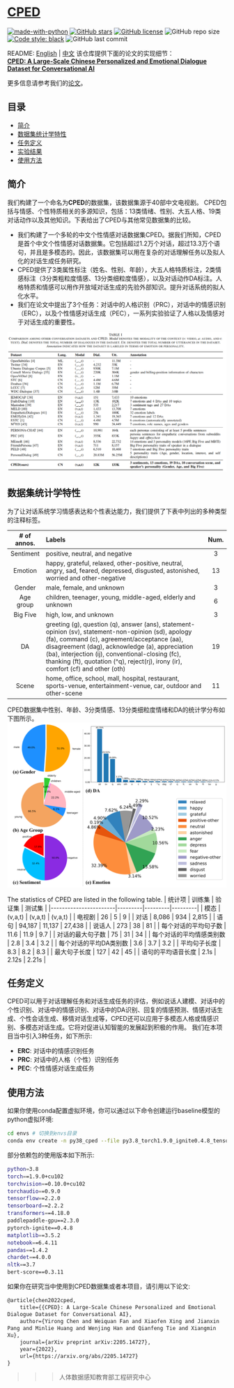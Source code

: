 # [CPED](https://github.com/scutcyr/CPED)
[![made-with-python](https://img.shields.io/badge/Made%20with-Python-red.svg)](#python) [![GitHub stars](https://img.shields.io/github/stars/scutcyr/CPED)](https://github.com/scutcyr/CPED/stargazers) [![GitHub license](https://img.shields.io/github/license/scutcyr/CPED)](https://github.com/scutcyr/CPED/blob/main/LICENSE) ![GitHub repo size](https://img.shields.io/github/repo-size/scutcyr/CPED) [![Code style: black](https://img.shields.io/badge/code%20style-black-000000.svg)](https://github.com/psf/black) ![GitHub last commit](https://img.shields.io/github/last-commit/scutcyr/CPED)

README: [English](https://github.com/scutcyr/CPED/blob/main/README.md) | [中文](https://github.com/scutcyr/CPED/blob/main/README-zh.md)
该仓库提供下面的论文的实现细节：    
**[CPED: A Large-Scale Chinese Personalized and Emotional Dialogue Dataset for Conversational AI](https://arxiv.org/abs/2205.14727)**  

更多信息请参考我们的[论文](https://arxiv.org/abs/2205.14727)。

## <a name="#Contents">目录</a>
* <a href="#Introduction">简介</a>
* <a href="#Dataset">数据集统计学特性</a>
* <a href="#Task">任务定义</a>
* <a href="#Evaluation">实验结果</a>
* <a href="#Usage">使用方法</a>

## <a name="#Introduction">简介</a>
我们构建了一个命名为**CPED**的数据集，该数据集源于40部中文电视剧。
CPED包括与情感、个性特质相关的多源知识，包括：13类情绪、性别、大五人格、19类对话动作以及其他知识。下表给出了CPED与其他常见数据集的比较。    

* 我们构建了一个多轮的中文个性情感对话数据集CPED。据我们所知，CPED是首个中文个性情感对话数据集。它包括超过1.2万个对话，超过13.3万个语句，并且是多模态的。因此，该数据集可以用在复杂的对话理解任务以及拟人化的对话生成任务研究。
* CPED提供了3类属性标注（姓名、性别、年龄），大五人格特质标注，2类情感标注（3分类粗粒度情感、13分类细粒度情感），以及对话动作DA标注。人格特质和情感可以用作开放域对话生成的先验外部知识。提升对话系统的拟人化水平。
* 我们在论文中提出了3个任务：对话中的人格识别（PRC），对话中的情感识别（ERC），以及个性情感对话生成（PEC），一系列实验验证了人格以及情感对于对话生成的重要性。

![dataset_comparison](./images/dataset_comparison.png)

## <a name="#Dataset">数据集统计学特性</a>
为了让对话系统学习情感表达和个性表达能力，我们提供了下表中列出的多种类型的注释标签。

| # of annos. | Labels | Num. |
|:-----------:|:-------|:----:|
| Sentiment | positive, neutral, and negative | 3 |
| Emotion | happy, grateful, relaxed, other-positive, neutral, angry, sad, feared, depressed, disgusted, astonished, worried and other-negative | 13 |
| Gender | male, female, and unknown | 3 |
| Age group | children, teenager, young, middle-aged, elderly and unknown | 6 |
| Big Five | high, low, and unknown | 3 |
| DA | greeting (g), question (q), answer (ans), statement-opinion (sv), statement-non-opinion (sd), apology (fa), command (c), agreement/acceptance (aa), disagreement (dag), acknowledge (a), appreciation (ba), interjection (ij), conventional-closing (fc), thanking (ft), quotation (^q), reject(rj), irony (ir), comfort (cf) and other (oth) | 19 |
| Scene | home, office, school, mall, hospital, restaurant, sports-venue, entertainment-venue, car, outdoor and other-scene | 11 |


CPED数据集中性别、年龄、3分类情感、13分类细粒度情绪和DA的统计学分布如下图所示。
![](./images/dataset_staticstics.png)

 The statistics of CPED are listed in the following table.
| 统计项                   | 训练集   | 验证集     | 测试集    |
|-----------------------|---------|---------|---------|
| 模态                     | (v,a,t) | (v,a,t) | (v,a,t) |
| 电视剧                   | 26      | 5       | 9       |
| 对话                     | 8,086   | 934     | 2,815   |
| 语句                     | 94,187  | 11,137  | 27,438  |
| 说话人                   | 273     | 38      | 81      |
| 每个对话的平均句子数       | 11.6    | 11.9    | 9.7     |
| 对话的最大句子数           | 75      | 31      | 34      |
| 每个对话的平均情感类别数   | 2.8     | 3.4     | 3.2     |
| 每个对话的平均DA类别数    | 3.6     | 3.7     | 3.2     |
| 平均句子长度             | 8.3     | 8.2     | 8.3     |
| 最大句子长度             | 127     | 42      | 45      |
| 语句的平均语音长度       | 2.1s    | 2.12s   | 2.21s   |



## <a name="#Task">任务定义</a>  
CPED可以用于对话理解任务和对话生成任务的评估，例如说话人建模、对话中的个性识别、对话中的情感识别、对话中的DA识别、回复的情感预测、情感对话生成、个性会话生成、移情对话生成等，CPED还可以应用于多模态人格或情感识别、多模态对话生成。它将对促进认知智能的发展起到积极的作用。
我们在本项目当中引入3种任务，如下所示:   
* **ERC**: 对话中的情感识别任务
* **PRC**: 对话中的人格（个性）识别任务
* **PEC**: 个性情感对话生成任务  



## <a name="#Usage">使用方法</a>
如果你使用conda配置虚拟环境，你可以通过以下命令创建运行baseline模型的python虚拟环境:   
```bash
cd envs # 切换到envs目录
conda env create -n py38_cped --file py3.8_torch1.9.0_ignite0.4.8_tensorflow2.2.0_cuda10.2_transformers4.18.0_paddlepaddle-gpu_2.3.0.yml
```

部分依赖包的使用版本如下所示:   
```bash
python=3.8
torch==1.9.0+cu102 
torchvision==0.10.0+cu102 
torchaudio==0.9.0
tensorflow==2.2.0
tensorboard==2.2.2
transformers==4.18.0
paddlepaddle-gpu==2.3.0
pytorch-ignite==0.4.8
matplotlib==3.5.2
notebook==6.4.11
pandas==1.4.2
chardet==4.0.0
nltk==3.7
bert-score==0.3.11
```



如果你在研究当中使用到CPED数据集或者本项目，请引用以下论文:    
```
@article{chen2022cped,
	title={{CPED}: A Large-Scale Chinese Personalized and Emotional Dialogue Dataset for Conversational AI},
	author={Yirong Chen and Weiquan Fan and Xiaofen Xing and Jianxin Pang and Minlie Huang and Wenjing Han and Qianfeng Tie and Xiangmin Xu},
	journal={arXiv preprint arXiv:2205.14727},
	year={2022},
	url={https://arxiv.org/abs/2205.14727}
}
```

>>> 人体数据感知教育部工程研究中心